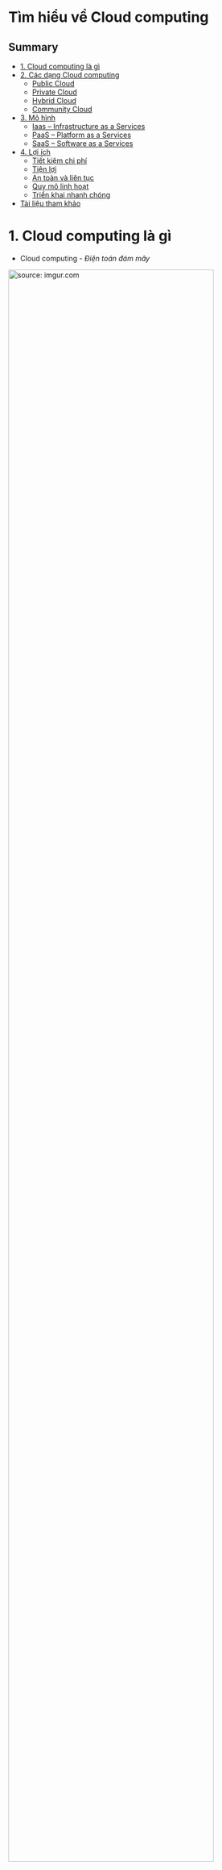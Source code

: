 <h1> Tìm hiểu về Cloud computing</h1>

<h2>Summary</h2>

- [1. Cloud computing là gì](#1-cloud-computing-là-gì)
- [2. Các dạng Cloud computing](#2-các-dạng-cloud-computing)
  - [Public Cloud](#public-cloud)
  - [Private Cloud](#private-cloud)
  - [Hybrid Cloud](#hybrid-cloud)
  - [Community Cloud](#community-cloud)
- [3. Mô hình](#3-mô-hình)
  - [Iaas – Infrastructure as a Services](#iaas--infrastructure-as-a-services)
  - [PaaS – Platform as a Services](#paas--platform-as-a-services)
  - [SaaS – Software as a Services](#saas--software-as-a-services)
- [4. Lợi ích](#4-lợi-ích)
  - [Tiết kiệm chi phí](#tiết-kiệm-chi-phí)
  - [Tiện lợi](#tiện-lợi)
  - [An toàn và liên tục](#an-toàn-và-liên-tục)
  - [Quy mô linh hoạt](#quy-mô-linh-hoạt)
  - [Triển khai nhanh chóng](#triển-khai-nhanh-chóng)
- [Tài liệu tham khảo](#tài-liệu-tham-khảo)


# 1. Cloud computing là gì
- Cloud computing - *Điện toán đám mây*

<a href="https://imgur.com/ASSTHTk"><img src="https://i.imgur.com/ASSTHTk.png" title="source: imgur.com" width=90% align=center  /></a>

- Là việc cung cấp computing resource phù hợp, nhanh chóng và thuận lợi với người dùng thông qua internet.
- *Computing resource: servers, storages, application, service,...*

# 2. Các dạng Cloud computing
## Public Cloud
- Thuộc sở hữu và vận hành bởi nhà cung cấp dịch vụ trung gian
  - Cung cấp tài nguyên của họ thông qua Internet
  - Ví dụ SunCloud là một ví dụ về hình thức này.

<a href="https://imgur.com/IUwl8PE"><img src="https://i.imgur.com/IUwl8PE.png" title="source: imgur.com" width=90% /></a>

- Tất cả phần cứng, phần mềm và cơ sở hạ tầng hỗ trợ khác đều do nhà cung cấp như SunCloud sở hữu và quản lý.
  - Khách hàng có thể truy cập và quản lý acount của mình thông qua các trình duyệt web.
- Có chi phí đầu tư thấp, giảm gánh nặng quản lý cơ sở hạ tầng
- Linh hoạt tuỳ theo nhu cầu của người sử dụng
- Vấn đề: Các vấn đề liên quan đến an toàn và bảo mật dữ liệu
## Private Cloud
- Là dạng tài nguyên được sử dụng dành riêng cho một tổ chức hoặc doanh nghiệp nào đó.

<a href="https://imgur.com/SHKVgJ7"><img src="https://i.imgur.com/SHKVgJ7.png" title="source: imgur.com" width=90% /></a>

- Đối với hình thức này, doanh nghiệp có thể tận dụng các hạ tầng có sẵn của bên thứ 3 như SunCloud để triển khai các dịch vụ của riêng mình.
  - Suncloud sẽ cung cấp không gian hạ tầng chỗ đặt, hệ thống điện, điều hoà,... để triển khai hệ thống CNTT.
  - Giống: Vẫn sử dụng tài nguyên hạ tầng trên một mạng riêng
  - Khác: Không cần quan tâm đến các vấn đề liên quan đến vận hành của hệ thống.
    - Chủ động hơn trong việc sử dụng và quản lý
- Vấn đề: Triển khai công nghệ, chi phí xây dựng, duy trì
## Hybrid Cloud
- Sự kết hợp của Public và Private cloud

<a href="https://imgur.com/Z48sECo"><img src="https://i.imgur.com/Z48sECo.png" title="source: imgur.com" /></a>

- Được rằng buộc bởi công nghệ để đảm bảo sự riêng tư
- Giúp tối ưu hoá cơ sở hạ tầng

## Community Cloud
- Xây dựng nhằm mục đích chia sẻ cơ sở hạ tầng, dữ liệu cho nhiều tổ chức, người dùng khác nhau có liên quan.


# 3. Mô hình

<a href="https://imgur.com/tJBVefn"><img src="https://i.imgur.com/tJBVefn.png" title="source: imgur.com" /></a>

## Iaas – Infrastructure as a Services
- Infrastructure as a Services - Dịch vụ cơ sở hạ tầng
- Là mô hình dịch vụ pay-per-use (trả tiền cho những gì sử dụng)
- Chi phí sử dụng dịch vụ được tính dựa trên chức năng và lượng tài nguyên mà khách hàng dùng.
- Nhà cung cấp dịch vụ bán cho khách hàng các server, thiết bị mạng, Memory, CPU, storage, máy tính (thật hoặc ảo) và một số tính năng bảo vệ an ninh
- Không được tạo ra để phục vụ người dùng cuối mà để phục vụ cho các công ty, đơn vị phát hành web sử dụng với mục đích triển khai phần mềm

## PaaS – Platform as a Services
- Platform as a Services - Dịch vụ nền tảng
- Cho phép triển khai các ứng dụng, website trên đám mây
- Gần giống với Iaas nhưng cấp độ cao hơn.
    - Được trang bị thêm các công cụ khác
    - Sẽ có một nền tảng được cài đặt sẵn để phù hợp cho việc phát triển ứng dụng
- Không cần quản lý cơ sở hạ tầng của tổ chức (phần cứng, hệ điều hành)
## SaaS – Software as a Services
- Software as a Services - Dịch vụ phần mềm
- Mô hình dịch vụ cao nhất hiện nay
- Cho phép người dùng sử dụng được các ứng dụng dễ dàng trên Cloud thông qua internet.
  - Đây là các sản phẩm hoàn chỉnh, người dùng có thể sử dụng ngay mà không cần thiết phải thiết lập server để quản lý.
- Ví dụ:
  - Microsoft Office 365
  - OneDrive
  - Dropbox
  - ...
 
# 4. Lợi ích

## Tiết kiệm chi phí
- Tiết kiệm chi phí đầu tư cơ sở hạ tầng ban đầu: *mua phần cứng, phần mềm, triển khai hệ thống,...*
## Tiện lợi
- Truy cập nhanh chóng thông qua internet mà không cần cài đặt phức tạp.
## An toàn và liên tục
- Dữ liệu được lưu trữ trên đám mây, tránh được nhiều trường hợp mất dữ liệu: hư hỏng ổ cứng,...
- Nhà cung cấp dịch vụ cung cấp dịch vụ Backup định kỳ và các phương thức bảo mật

## Quy mô linh hoạt
- Cung cấp lượng tài nguyên mà KH thực sự cần
- Các tài nguyên này có thể tăng hoặc giảm quy mô ngay lập tức khi nhu cầu thay đổi

## Triển khai nhanh chóng
- Triển khai ứng dụng nhanh chóng chỉ với vài cú nhấp chuột

# Tài liệu tham khảo

1. https://viettelidc.com.vn/tin-tuc/cloud-computing-la-gi-tat-tan-tat-nhung-dieu-ban-can-biet-ve-cloud-computing
2. https://wiki.matbao.net/dien-toan-dam-may-la-gi-thoi-dai-cach-mang-cloud-computing-la-gi/
3. 